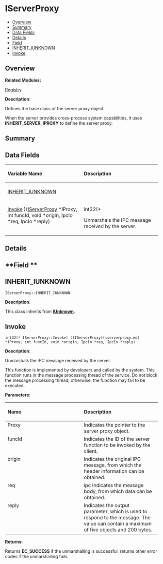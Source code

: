 # IServerProxy<a name="EN-US_TOPIC_0000001054718129"></a>

-   [Overview](#section677920033165631)
-   [Summary](#section420049199165631)
-   [Data Fields](#pub-attribs)
-   [Details](#section1818799670165631)
-   [Field](#section1007420859165631)
-   [INHERIT\_IUNKNOWN](#a98683c7eaf7a11036cddf8207ddcadbe)
-   [Invoke](#a0275e8b826a3de89ab9021906c8360a7)

## **Overview**<a name="section677920033165631"></a>

**Related Modules:**

[Registry](registry.md)

**Description:**

Defines the base class of the server proxy object. 

When the server provides cross-process system capabilities, it uses  **INHERIT\_SERVER\_IPROXY**  to define the server proxy. 

## **Summary**<a name="section420049199165631"></a>

## Data Fields<a name="pub-attribs"></a>

<a name="table187500545165631"></a>
<table><thead align="left"><tr id="row2023798006165631"><th class="cellrowborder" valign="top" width="50%" id="mcps1.1.3.1.1"><p id="p1514483581165631"><a name="p1514483581165631"></a><a name="p1514483581165631"></a>Variable Name</p>
</th>
<th class="cellrowborder" valign="top" width="50%" id="mcps1.1.3.1.2"><p id="p1525455165631"><a name="p1525455165631"></a><a name="p1525455165631"></a>Description</p>
</th>
</tr>
</thead>
<tbody><tr id="row1581957203165631"><td class="cellrowborder" valign="top" width="50%" headers="mcps1.1.3.1.1 "><p id="p1112960641165631"><a name="p1112960641165631"></a><a name="p1112960641165631"></a><a href="iserverproxy.md#a98683c7eaf7a11036cddf8207ddcadbe">INHERIT_IUNKNOWN</a></p>
</td>
<td class="cellrowborder" valign="top" width="50%" headers="mcps1.1.3.1.2 ">&nbsp;&nbsp;</td>
</tr>
<tr id="row347393666165631"><td class="cellrowborder" valign="top" width="50%" headers="mcps1.1.3.1.1 "><p id="p2135296985165631"><a name="p2135296985165631"></a><a name="p2135296985165631"></a><a href="iserverproxy.md#a0275e8b826a3de89ab9021906c8360a7">Invoke</a> )(<a href="iserverproxy.md">IServerProxy</a> *iProxy, int funcId, void *origin, IpcIo *req, IpcIo *reply)</p>
</td>
<td class="cellrowborder" valign="top" width="50%" headers="mcps1.1.3.1.2 "><p id="p1949102423165631"><a name="p1949102423165631"></a><a name="p1949102423165631"></a>int32(* </p>
<p id="p1183333081165631"><a name="p1183333081165631"></a><a name="p1183333081165631"></a>Unmarshals the IPC message received by the server. </p>
</td>
</tr>
</tbody>
</table>

## **Details**<a name="section1818799670165631"></a>

## **Field **<a name="section1007420859165631"></a>

## INHERIT\_IUNKNOWN<a name="a98683c7eaf7a11036cddf8207ddcadbe"></a>

```
IServerProxy::INHERIT_IUNKNOWN
```

 **Description:**

This class inherits from  **[IUnknown](iunknown.md)**. 

## Invoke<a name="a0275e8b826a3de89ab9021906c8360a7"></a>

```
int32(* IServerProxy::Invoke) ([IServerProxy](iserverproxy.md) *iProxy, int funcId, void *origin, IpcIo *req, IpcIo *reply)
```

 **Description:**

Unmarshals the IPC message received by the server. 

This function is implemented by developers and called by the system. This function runs in the message processing thread of the service. Do not block the message processing thread; otherwise, the function may fail to be executed. 

**Parameters:**

<a name="table1061244579165631"></a>
<table><thead align="left"><tr id="row560708721165631"><th class="cellrowborder" valign="top" width="50%" id="mcps1.1.3.1.1"><p id="p1304091566165631"><a name="p1304091566165631"></a><a name="p1304091566165631"></a>Name</p>
</th>
<th class="cellrowborder" valign="top" width="50%" id="mcps1.1.3.1.2"><p id="p1271339767165631"><a name="p1271339767165631"></a><a name="p1271339767165631"></a>Description</p>
</th>
</tr>
</thead>
<tbody><tr id="row151925477165631"><td class="cellrowborder" valign="top" width="50%" headers="mcps1.1.3.1.1 ">Proxy</td>
<td class="cellrowborder" valign="top" width="50%" headers="mcps1.1.3.1.2 ">Indicates the pointer to the server proxy object. </td>
</tr>
<tr id="row870580262165631"><td class="cellrowborder" valign="top" width="50%" headers="mcps1.1.3.1.1 ">funcId</td>
<td class="cellrowborder" valign="top" width="50%" headers="mcps1.1.3.1.2 ">Indicates the ID of the server function to be invoked by the client. </td>
</tr>
<tr id="row1670411544165631"><td class="cellrowborder" valign="top" width="50%" headers="mcps1.1.3.1.1 ">origin</td>
<td class="cellrowborder" valign="top" width="50%" headers="mcps1.1.3.1.2 ">Indicates the original IPC message, from which the header information can be obtained. </td>
</tr>
<tr id="row1104739532165631"><td class="cellrowborder" valign="top" width="50%" headers="mcps1.1.3.1.1 ">req</td>
<td class="cellrowborder" valign="top" width="50%" headers="mcps1.1.3.1.2 ">ipc Indicates the message body, from which data can be obtained. </td>
</tr>
<tr id="row1691871887165631"><td class="cellrowborder" valign="top" width="50%" headers="mcps1.1.3.1.1 ">reply</td>
<td class="cellrowborder" valign="top" width="50%" headers="mcps1.1.3.1.2 ">Indicates the output parameter, which is used to respond to the message. The value can contain a maximum of five objects and 200 bytes. </td>
</tr>
</tbody>
</table>

**Returns:**

Returns  **EC\_SUCCESS**  if the unmarshalling is successful; returns other error codes if the unmarshalling fails. 

